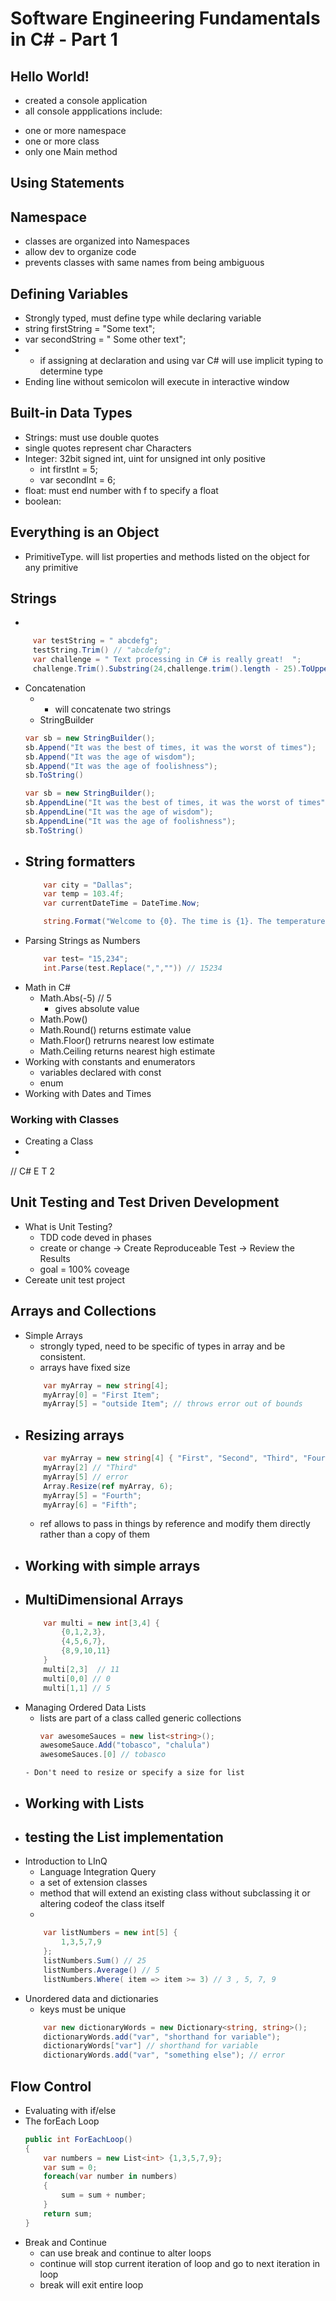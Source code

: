 # Software Engineering Fundamentals in C# - Part 1
## Hello World!
- created  a console application
- all console appplications include:
* one or more namespace
* one or more class
* only one Main method

## Using Statements


## Namespace
- classes are organized into Namespaces
- allow dev to organize code
- prevents classes with same names from being ambiguous

## Defining Variables
- Strongly typed, must define type while declaring variable
- string firstString = "Some text";
- var secondString = " Some other text";
- - if assigning at declaration and using var C# will use implicit typing to determine type
- Ending line without semicolon will execute in interactive window

## Built-in Data Types
- Strings: must use double quotes
- single quotes represent char Characters
- Integer: 32bit signed int, uint for unsigned int only positive
    - int firstInt = 5;
    - var secondInt = 6;
- float: must end number with f to specify a float
- boolean: 

## Everything is an Object
- PrimitiveType. will list properties and methods listed on the object for any primitive

## Strings
- 
```C#
     var testString = " abcdefg";
     testString.Trim() // "abcdefg";
     var challenge = " Text processing in C# is really great!  ";
     challenge.Trim().Substring(24,challenge.trim().length - 25).ToUpper().Trim()
```
- Concatenation
    - + will concatenate two strings
    - StringBuilder
    ```cs
    var sb = new StringBuilder();
    sb.Append("It was the best of times, it was the worst of times");
    sb.Append("It was the age of wisdom");
    sb.Append("It was the age of foolishness");
    sb.ToString()

    var sb = new StringBuilder();
    sb.AppendLine("It was the best of times, it was the worst of times");
    sb.AppendLine("It was the age of wisdom");
    sb.AppendLine("It was the age of foolishness");
    sb.ToString()
    ```
- String formatters
    - 
    ```c#
        var city = "Dallas";
        var temp = 103.4f;
        var currentDateTime = DateTime.Now;

        string.Format("Welcome to {0}. The time is {1}. The temperature is {2}.", city, currentDateTime, temp) // Welcome to Dallas. The time is TIME. The temperature is 103.4.
    ```
- Parsing Strings as Numbers
    ```c#
        var test= "15,234";
        int.Parse(test.Replace(",","")) // 15234
    ```
- Math in C#
    - Math.Abs(-5) // 5 
        - gives absolute value
    - Math.Pow()
    - Math.Round() returns estimate value
    - Math.Floor() retrurns nearest low estimate
    - Math.Ceiling returns nearest high estimate
- Working with constants and enumerators
    - variables declared with const
    - enum
- Working with Dates and Times

### Working with Classes
- Creating a Class
- 

// C# E T 2
## Unit Testing and Test Driven Development
- What is Unit Testing?
    - TDD code deved in phases
    - create or change -> Create Reproduceable Test -> Review the Results
    - goal = 100% coveage
- Cereate unit test project

## Arrays and Collections
- Simple Arrays
    - strongly typed, need to be specific of types in array and be consistent.
    - arrays have fixed size
    ``` C#
        var myArray = new string[4];
        myArray[0] = "First Item";
        myArray[5] = "outside Item"; // throws error out of bounds
    ```
- Resizing arrays
    - 
    ``` C#
        var myArray = new string[4] { "First", "Second", "Third", "Fourth"};
        myArray[2] // "Third"
        myArray[5] // error
        Array.Resize(ref myArray, 6);
        myArray[5] = "Fourth";
        myArray[6] = "Fifth";
    ```
    - ref allows to pass in things by reference and modify them directly rather than a copy of them
- Working with simple arrays
    - 
- MultiDimensional Arrays
    - 
    ``` C#
        var multi = new int[3,4] {
            {0,1,2,3},
            {4,5,6,7},
            {8,9,10,11}
        }
        multi[2,3]  // 11
        multi[0,0] // 0
        multi[1,1] // 5
    ```
- Managing Ordered Data Lists
    - lists are part of a class called generic collections
        ``` C#
        var awesomeSauces = new list<string>();
        awesomeSauce.Add("tobasco", "chalula")
        awesomeSauces.[0] // tobasco
    ```
    - Don't need to resize or specify a size for list
- Working with Lists
    - 
- testing the List implementation
    - 
- Introduction to LInQ
    - Language Integration Query
    - a set of extension classes
    - method that will extend an existing class without subclassing it or altering codeof the class itself
    - 
    ``` C#
        var listNumbers = new int[5] {
            1,3,5,7,9
        };
        listNumbers.Sum() // 25
        listNumbers.Average() // 5
        listNumbers.Where( item => item >= 3) // 3 , 5, 7, 9
    ```
- Unordered data and dictionaries
    - keys must be unique
    ``` C#
        var new dictionaryWords = new Dictionary<string, string>();
        dictionaryWords.add("var", "shorthand for variable");
        dictionaryWords["var"] // shorthand for variable
        dictionaryWords.add("var", "something else"); // error
    ```

## Flow Control
- Evaluating with if/else
- The forEach Loop
    ``` c#
    public int ForEachLoop()
    {
        var numbers = new List<int> {1,3,5,7,9};
        var sum = 0;
        foreach(var number in numbers) 
        {
            sum = sum + number;
        }
        return sum;
    }
    ```
- Break and Continue
    - can use break and continue to alter loops
    - continue will stop current iteration of loop and go to next iteration in loop
    - break will exit entire loop 

